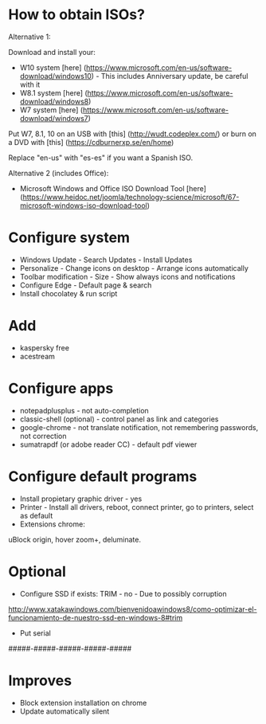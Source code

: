 How to obtain ISOs?
=============================================

Alternative 1:

Download and install your:

* W10 system [here] (https://www.microsoft.com/en-us/software-download/windows10) - This includes Anniversary update, be careful with it
* W8.1 system [here] (https://www.microsoft.com/en-us/software-download/windows8)
* W7 system [here] (https://www.microsoft.com/en-us/software-download/windows7)

Put W7, 8.1, 10 on an USB with [this] (http://wudt.codeplex.com/) or burn on a DVD with [this] (https://cdburnerxp.se/en/home)

Replace "en-us" with "es-es" if you want a Spanish ISO.

Alternative 2 (includes Office):

* Microsoft Windows and Office ISO Download Tool [here] (https://www.heidoc.net/joomla/technology-science/microsoft/67-microsoft-windows-iso-download-tool)

Configure system
=============================================

* Windows Update - Search Updates - Install Updates
* Personalize - Change icons on desktop - Arrange icons automatically
* Toolbar modification - Size - Show always icons and notifications
* Configure Edge - Default page & search 
* Install chocolatey & run script

Add
=============================================

* kaspersky free
* acestream

Configure apps
=============================================

* notepadplusplus - not auto-completion
* classic-shell (optional) - control panel as link and categories
* google-chrome - not translate notification, not remembering passwords, not correction
* sumatrapdf (or adobe reader CC) - default pdf viewer

Configure default programs
=============================================

* Install propietary graphic driver - yes
* Printer - Install all drivers, reboot, connect printer, go to printers, select as default
* Extensions chrome:

uBlock origin, hover zoom+, deluminate.

Optional
=============================================

* Configure SSD if exists: TRIM - no - Due to possibly corruption

http://www.xatakawindows.com/bienvenidoawindows8/como-optimizar-el-funcionamiento-de-nuestro-ssd-en-windows-8#trim

* Put serial

#####-#####-#####-#####-#####

Improves
=============================================

* Block extension installation on chrome
* Update automatically silent